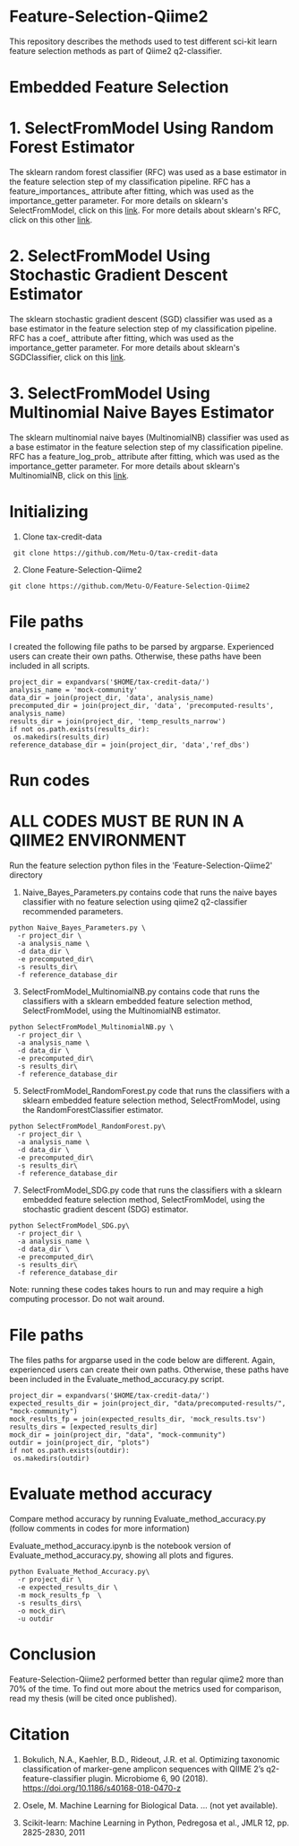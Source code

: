 # Feature-Selection-Qiime2

This repository describes the methods used to test different sci-kit learn feature selection methods as part of Qiime2 q2-classifier.

# Embedded Feature Selection

# 1. SelectFromModel Using Random Forest Estimator

The sklearn random forest classifier (RFC) was used as a base estimator in the feature selection step of my classification pipeline. RFC has a feature_importances_ attribute after fitting, which was used as the importance_getter parameter. For more details on sklearn's SelectFromModel, click on this [link](https://scikit-learn.org/stable/modules/generated/sklearn.feature_selection.SelectFromModel.html). For more details about sklearn's RFC, click on this other [link](https://scikit-learn.org/stable/modules/generated/sklearn.ensemble.RandomForestClassifier.html). 

# 2. SelectFromModel Using Stochastic Gradient Descent Estimator

The sklearn stochastic gradient descent (SGD) classifier was used as a base estimator in the feature selection step of my classification pipeline. RFC has a coef_ attribute after fitting, which was used as the importance_getter parameter. For more details about sklearn's SGDClassifier, click on this [link](https://scikit-learn.org/stable/modules/generated/sklearn.linear_model.SGDClassifier.html). 

# 3. SelectFromModel Using Multinomial Naive Bayes Estimator

The sklearn multinomial naive bayes (MultinomialNB) classifier was used as a base estimator in the feature selection step of my classification pipeline. RFC has a feature_log_prob_ attribute after fitting, which was used as the importance_getter parameter. For more details about sklearn's MultinomialNB, click on this [link](https://scikit-learn.org/stable/modules/generated/sklearn.naive_bayes.MultinomialNB.html). 

# Initializing 

1. Clone tax-credit-data

 ```
  git clone https://github.com/Metu-O/tax-credit-data
  ```
  
2. Clone Feature-Selection-Qiime2

  ```
  git clone https://github.com/Metu-O/Feature-Selection-Qiime2
  ```

# File paths 

I created the following file paths to be parsed by argparse. Experienced users can create their own paths. Otherwise, these paths have been included in all scripts.  

```
project_dir = expandvars('$HOME/tax-credit-data/')
analysis_name = 'mock-community'
data_dir = join(project_dir, 'data', analysis_name)
precomputed_dir = join(project_dir, 'data', 'precomputed-results', analysis_name)
results_dir = join(project_dir, 'temp_results_narrow')
if not os.path.exists(results_dir):
 os.makedirs(results_dir)
reference_database_dir = join(project_dir, 'data','ref_dbs')
```

# Run codes 
# ALL CODES MUST BE RUN IN A QIIME2 ENVIRONMENT

Run the feature selection python files in the 'Feature-Selection-Qiime2' directory 
1. Naive_Bayes_Parameters.py contains code that runs the naive bayes classifier with no feature selection using qiime2 q2-classifier recommended parameters.

```
python Naive_Bayes_Parameters.py \
  -r project_dir \
  -a analysis_name \
  -d data_dir \
  -e precomputed_dir\
  -s results_dir\
  -f reference_database_dir
```

3. SelectFromModel_MultinomialNB.py contains code that runs the classifiers with a sklearn embedded feature selection method, SelectFromModel, using the MultinomialNB estimator. 

```
python SelectFromModel_MultinomialNB.py \
  -r project_dir \
  -a analysis_name \
  -d data_dir \
  -e precomputed_dir\
  -s results_dir\
  -f reference_database_dir
```

5. SelectFromModel_RandomForest.py code that runs the classifiers with a sklearn embedded feature selection method, SelectFromModel, using the RandomForestClassifier estimator.

```
python SelectFromModel_RandomForest.py\
  -r project_dir \
  -a analysis_name \
  -d data_dir \
  -e precomputed_dir\
  -s results_dir\
  -f reference_database_dir
```

7. SelectFromModel_SDG.py code that runs the classifiers with a sklearn embedded feature selection method, SelectFromModel, using the stochastic gradient descent (SDG) estimator. 

```
python SelectFromModel_SDG.py\
  -r project_dir \
  -a analysis_name \
  -d data_dir \
  -e precomputed_dir\
  -s results_dir\
  -f reference_database_dir
```

Note: running these codes takes hours to run and may require a high computing processor. Do not wait around.

# File paths 

The files paths for argparse used in the code below are different. Again, experienced users can create their own paths. Otherwise, these paths have been included in the Evaluate_method_accuracy.py script.

```
project_dir = expandvars('$HOME/tax-credit-data/')
expected_results_dir = join(project_dir, "data/precomputed-results/", "mock-community")
mock_results_fp = join(expected_results_dir, 'mock_results.tsv')
results_dirs = [expected_results_dir]
mock_dir = join(project_dir, "data", "mock-community")
outdir = join(project_dir, "plots")
if not os.path.exists(outdir):
 os.makedirs(outdir)
```
# Evaluate method accuracy

Compare method accuracy by running Evaluate_method_accuracy.py (follow comments in codes for more information)

Evaluate_method_accuracy.ipynb is the notebook version of Evaluate_method_accuracy.py, showing all plots and figures. 

```
python Evaluate_Method_Accuracy.py\
  -r project_dir \
  -e expected_results_dir \
  -m mock_results_fp  \
  -s results_dirs\
  -o mock_dir\
  -u outdir
```

# Conclusion

Feature-Selection-Qiime2 performed better than regular qiime2 more than 70% of the time. To find out more about the metrics used for comparison, read my thesis (will be cited once published). 

# Citation

1. Bokulich, N.A., Kaehler, B.D., Rideout, J.R. et al. Optimizing taxonomic classification of marker-gene amplicon sequences with QIIME 2’s q2-feature-classifier plugin. Microbiome 6, 90 (2018). https://doi.org/10.1186/s40168-018-0470-z

2. Osele, M. Machine Learning for Biological Data. ... (not yet available). 

3. Scikit-learn: Machine Learning in Python, Pedregosa et al., JMLR 12, pp. 2825-2830, 2011

